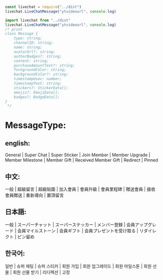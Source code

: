 ```ts
const livechat = require("../dist")
livechat.LiveChatMessage("ytvideourl", console.log)

import livechat from "../dist"
livechat.LiveChatMessage("ytvideourl", console.log)
/* print
class Message {
    type: string;
    channelID: string;
    name: string;
    avatarUrl?: string;
    authorBadges?: string;
    content: string;
    purchaseAmountText?: string;
    foregroundColor: string;
    backgroundColor?: string;
    timestampUsec: number;
    timestampText: string;
    stickers?: StickerData[];
    emojis?: EmojiData[];
    badges?: BadgeData[];
}
 */
```
# MessageType:

## english: 
General | Super Chat | Super Sticker | Join Member | Member Upgrade | Member Milestone | Member Gift | Received Member Gift | Redirect | Pinned

## 中文: 
一般 | 超級留言 | 超級貼圖 | 加入會員 | 會員升級 | 會員里程碑 | 贈送會員 | 接收會員贈送 | 重新導向 | 置頂留言

## 日本語: 
一般 | スーパーチャット | スーパーステッカー | メンバー登録 | 会員アップグレード | 会員マイルストーン | 会員ギフト | 会員プレゼントを受け取る | リダイレクト | ピン留め

## 한국어: 
일반 | 슈퍼 채팅 | 슈퍼 스티커 | 회원 가입 | 회원 업그레이드 | 회원 마일스톤 | 회원 선물 | 회원 선물 받기 | 리디렉션 | 고정